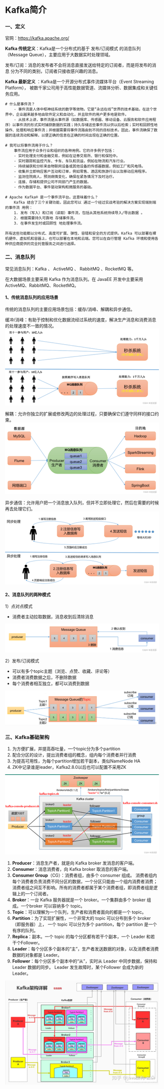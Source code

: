 # Kafka简介

### 一、定义

官网：https://kafka.apache.org/

**Kafka 传统定义**：Kafka是一个分布式的基于 发布/订阅模式 的消息队列（Message Queue），主要应用于大数据实时处理领域。

发布/订阅：消息的发布者不会将消息直接发送给特定的订阅者，而是将发布的消息 分为不同的类别，订阅者只接收感兴趣的消息。

**Kafka 最新定义** ：Kafka是一个开源分布式事件流媒体平台（Event Streaming Platform）， 被数千家公司用于高性能数据管道、流媒体分析、数据集成和关键任务应用。

```
# 什么是事件流？
    - 事件流是人体中枢神经系统的数字等效物。它是“永远在线”世界的技术基础，在这个世界中，企业越来越多地由软件定义和自动化，并且软件的用户更多地是软件。
    - 从技术上讲，事件流是从事件源（如数据库、传感器、移动设备、云服务和软件应用程序）以事件流的形式实时捕获数据的实践；持久存储这些事件流以供以后检索；实时和回顾性地操作、处理和响应事件流；并根据需要将事件流路由到不同的目标技术。因此，事件流确保了数据的连续流动和解释，以便正确的信息在正确的时间出现在正确的位置。

# 我可以将事件流用于什么？
    事件流应用于众多行业和组织的各种用例。它的许多例子包括：
    - 实时处理支付和金融交易，例如在证券交易所、银行和保险中。
    - 实时跟踪和监控汽车、卡车、车队和货运，例如在物流和汽车行业。
    - 持续捕获和分析来自物联网设备或其他设备的传感器数据，例如工厂和风电场。
    - 收集并立即响应客户互动和订单，例如零售、酒店和旅游行业以及移动应用程序。
    - 监测住院病人，预测病情变化，确保在紧急情况下及时治疗。
    - 连接、存储和提供公司不同部门产生的数据。
    - 作为数据平台、事件驱动架构和微服务的基础。

# Apache Kafka® 是一个事件流平台。这意味着什么？
    Kafka 结合了三个关键功能，因此您可以 通过一个经过实战考验的解决方案实现端到端的事件流 用例：
    1. 发布（写入）和订阅（读取）事件流，包括从其他系统持续导入/导出数据 。
    2. 根据需要持久可靠地 存储事件流。
    3. 在事件发生时或回顾性 地处理事件流。

所有这些功能都以分布式、高度可扩展、弹性、容错和安全的方式提供。Kafka 可以部署在裸机硬件、虚拟机和容器上，也可以部署在本地和云端。您可以在自行管理 Kafka 环境和使用各种供应商提供的完全托管服务之间进行选择。
```

### 二、消息队列

常见消息队列：Kafka 、 ActiveMQ 、 RabbitMQ 、RocketMQ 等。

在大数据场景主要采用 Kafka 作为消息队列。在 JavaEE 开发中主要采用 ActiveMQ、RabbitMQ、RocketMQ。

#### 1、传统消息队列的应用场景

传统的消息队列的主要应用场景包括：缓存/消峰、解耦和异步通信。

缓冲/消峰：有助于控制和优化数据流经过系统的速度，解决生产消息和消费消息的处理速度不一致的情况。
![](./images/03-Kafka简介-1688024179959.png)

解耦：允许你独立的扩展或修改两边的处理过程，只要确保它们遵守同样的接口约束。
![](./images/03-Kafka简介-1688024191300.png)

异步通信：允许用户把一个消息放入队列，但并不立即处理它，然后在需要的时候再去处理它们。
![](./images/03-Kafka简介-1688024225216.png)

#### 2、消息队列的两种模式

1）点对点模式

* 消费者主动拉取数据，消息收到后清除消息

![](./images/03-Kafka简介-1688024262104.png)

2）发布/订阅模式

* 可以有多个topic主题（浏览、点赞、收藏、评论等）
* 消费者消费数据之后，不删除数据
* 每个消费者相互独立，都可以消费到数据

![](./images/03-Kafka简介-1688024275108.png)

### 三、Kafka基础架构

1. 为方便扩展，并提高吞吐量，一个topic分为多个partition
2. 配合分区的设计，提出消费者组的概念，组内每个消费者并行消费
3. 为提高可用性，为每个partition增加若干副本，类似NameNode HA
4. ZK中记录谁是leader，Kafka2.8.0以后也可以配置不采用ZK

![](./images/03-Kafka简介-1688024299062.png)

1. **Producer**：消息生产者，就是向 Kafka broker 发消息的客户端。
2. **Consumer**：消息消费者，向 Kafka broker 取消息的客户端。
3. **Consumer Group**（CG）：消费者组，由多个 consumer 组成。
   消费者组内每个消费者负责消费不同分区的数据，一个分区只能由一个组内消费者消费；消费者组之间互不影响。所有的消费者都属于某个消费者组，即消费者组是逻辑上的一个订阅者。
4. **Broker**：一台 Kafka 服务器就是一个 broker。一个集群由多个 broker 组成。一个broker 可以容纳多个 topic。
5. **Topic**：可以理解为一个队列，生产者和消费者面向的都是一个 topic。
6. **Partition**：为了实现扩展性，一个非常大的 topic 可以分布到多个 broker（即服务器）上，
   一个 topic 可以分为多个 partition，每个 partition 是一个有序的队列。
7. **Replica**：副本。一个 topic 的每个分区都有若干个副本，一个 Leader 和若干个Follower。
8. **Leader**：每个分区多个副本的“主”，生产者发送数据的对象，以及消费者消费数据的对象都是 Leader。
9. **Follower**：每个分区多个副本中的“从”，实时从 Leader 中同步数据，保持和Leader 数据的同步。
   Leader 发生故障时，某个Follower 会成为新的 Leader。

![](./images/03-Kafka简介-1688024309913.png)
